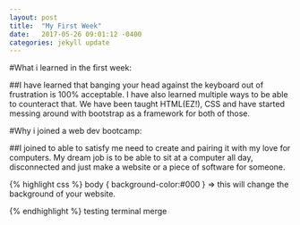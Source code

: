 ```yaml
---
layout: post
title:  "My First Week"
date:   2017-05-26 09:01:12 -0400
categories: jekyll update
---
```

#What i learned in the first week:

##I have learned that banging your head against the keyboard out of frustration is 100% acceptable. I have also learned multiple ways to be able to counteract that. We have been taught HTML(EZ!), CSS and have started messing around with bootstrap as a framework for both of those. 

#Why i joined a web dev bootcamp:

##I joined to able to satisfy me need to create and pairing it with my love for computers. My dream job is to be able to sit at a computer all day, disconnected and just make a website or a piece of software for someone.



{% highlight css %}
body {
	background-color:#000
}
=> this will change the background of your website.
 
{% endhighlight %}
	testing terminal merge

[jekyll-docs]: https://jekyllrb.com/docs/home
[jekyll-gh]:   https://github.com/jekyll/jekyll
[jekyll-talk]: https://talk.jekyllrb.com/
